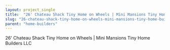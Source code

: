 ```yaml
---
layout: project_single
title:  "26' Chateau Shack Tiny Home on Wheels | Mini Mansions Tiny Home Builders LLC"
slug: "26-chateau-shack-tiny-home-on-wheels-mini-mansions-tiny-home-builders-llc"
parent: "home-builders"
---
```

26' Chateau Shack Tiny Home on Wheels | Mini Mansions Tiny Home Builders LLC